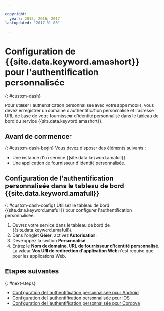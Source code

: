 ```yaml
---

copyright:
  years: 2015, 2016, 2017
lastupdated: "2017-01-08"

---
```


# Configuration de {{site.data.keyword.amashort}} pour l'authentification personnalisée
{: #custom-dash}


Pour utiliser l'authentification personnalisée avec votre appli mobile, vous devez enregistrer un domaine d'authentification personnalisé et l'adresse URL de base de votre fournisseur d'identité personnalisé dans le tableau de bord du service {{site.data.keyword.amashort}}.

## Avant de commencer
{: #custom-dash-begin}
Vous devez disposer des éléments suivants :
* Une instance d'un service {{site.data.keyword.amafull}}.
* Une application de fournisseur d'identité personnalisée.

## Configuration de l'authentification personnalisée dans le tableau de bord {{site.data.keyword.amafull}}
{: #custom-dash-config}
Utilisez le tableau de bord {{site.data.keyword.amafull}} pour configurer l'authentification personnalisée.

1. Ouvrez votre service dans le tableau de bord de {{site.data.keyword.amafull}}.
1. Dans l'onglet **Gérer**, activez **Autorisation**.
1. Développez la section **Personnalisé**.
1. Entrez le **Nom de domaine**, **URL de fournisseur d'identité personnalisé**. La valeur **Vos URI de redirection d'application Web** n'est requise que pour les applications Web.

## Etapes suivantes
{: #next-steps}
* [Configuration de l'authentification personnalisée pour Android](custom-auth-android.html)
* [Configuration de l'authentification personnalisée pour iOS](custom-auth-ios-swift-sdk.html)
* [Configuration de l'authentification personnalisée pour Cordova](custom-auth-cordova.html)
